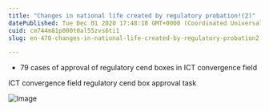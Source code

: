 ```yaml
---
title: "Changes in national life created by regulatory probation!(2)"
datePublished: Tue Dec 01 2020 17:48:18 GMT+0000 (Coordinated Universal Time)
cuid: cm744m81p000t0al55zvs6ti1
slug: en-470-changes-in-national-life-created-by-regulatory-probation2

---
```



- 79 cases of approval of regulatory cend boxes in ICT convergence field

ICT convergence field regulatory cend box approval task

![Image](https://cdn.hashnode.com/res/hashnode/image/upload/v1739498704945/4001e94c-53fb-4857-9d5c-68901eb1cab8.jpeg)